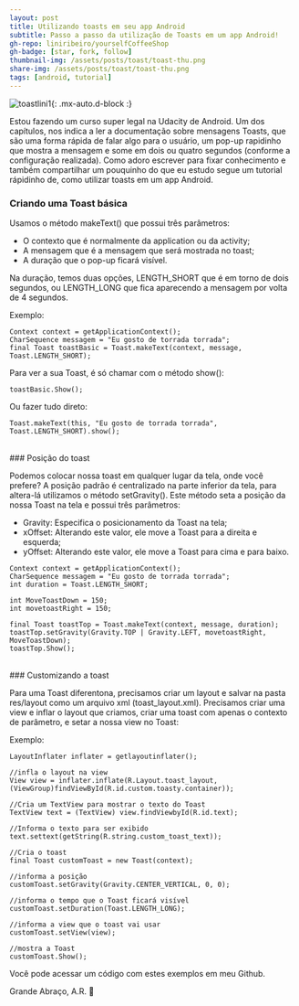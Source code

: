 ```yaml
---
layout: post
title: Utilizando toasts em seu app Android
subtitle: Passo a passo da utilização de Toasts em um app Android!
gh-repo: liniribeiro/yourselfCoffeeShop
gh-badge: [star, fork, follow]
thumbnail-img: /assets/posts/toast/toast-thu.png
share-img: /assets/posts/toast/toast-thu.png
tags: [android, tutorial]
---
```

![toastlini1](/assets/posts/toast/toast-alini-ribeiro.png){: .mx-auto.d-block :}

Estou fazendo um curso super legal na Udacity de Android. Um dos capítulos, nos indica a ler a documentação sobre mensagens Toasts, que são uma forma rápida de falar algo para o usuário, um pop-up rapidinho que mostra a mensagem e some em dois ou quatro segundos (conforme a configuração realizada). Como adoro escrever para fixar conhecimento e também compartilhar um pouquinho do que eu estudo segue um tutorial rápidinho de, como utilizar toasts em um app Android.


### Criando uma Toast básica


Usamos o método makeText() que possui três parâmetros:
- O contexto que é normalmente da application ou da activity;
- A mensagem que é a mensagem que será mostrada no toast;
- A duração que o pop-up ficará visível.

Na duração, temos duas opções, LENGTH_SHORT que é em torno de dois segundos, ou LENGTH_LONG que fica aparecendo a mensagem por volta de 4 segundos.

Exemplo:
~~~
Context context = getApplicationContext();
CharSequence messagem = "Eu gosto de torrada torrada";
final Toast toastBasic = Toast.makeText(context, message, Toast.LENGTH_SHORT);
~~~

Para ver a sua Toast, é só chamar com o método show():
~~~
toastBasic.Show();
~~~

Ou fazer tudo direto:
~~~
Toast.makeText(this, "Eu gosto de torrada torrada", Toast.LENGTH_SHORT).show();
~~~

<br>
### Posição do toast

Podemos colocar nossa toast em qualquer lugar da tela, onde você prefere?
A posição padrão é centralizado na parte inferior da tela, para altera-lá  utilizamos o método setGravity(). Este método seta a posição da nossa Toast na tela e possui três parâmetros:
- Gravity: Especifica o posicionamento da Toast na tela;
- xOffset: Alterando este valor, ele move a Toast para a direita e esquerda;
- yOffset: Alterando este valor, ele move a Toast para cima e para baixo.

~~~
Context context = getApplicationContext();
CharSequence messagem = "Eu gosto de torrada torrada";
int duration = Toast.LENGTH_SHORT;

int MoveToastDown = 150;
int movetoastRight = 150;

final Toast toastTop = Toast.makeText(context, message, duration);
toastTop.setGravity(Gravity.TOP | Gravity.LEFT, movetoastRight, MoveToastDown);
toastTop.Show();
~~~

<br>
### Customizando a toast


Para uma Toast diferentona, precisamos criar um layout e salvar na pasta  res/layout como um arquivo xml (toast_layout.xml).
Precisamos criar uma view e inflar o layout que criamos, criar uma toast com apenas o contexto de parâmetro, e setar a nossa view no Toast:

Exemplo:
~~~
LayoutInflater inflater = getlayoutinflater();

//infla o layout na view
View view = inflater.inflate(R.Layout.toast_layout, (ViewGroup)findViewById(R.id.custom.toasty.container));

//Cria um TextView para mostrar o texto do Toast
TextView text = (TextView) view.findViewbyId(R.id.text);

//Informa o texto para ser exibido
text.settext(getString(R.string.custom_toast_text));

//Cria o toast
final Toast customToast = new Toast(context);

//informa a posição
customToast.setGravity(Gravity.CENTER_VERTICAL, 0, 0);

//informa o tempo que o Toast ficará visível
customToast.setDuration(Toast.LENGTH_LONG);

//informa a view que o toast vai usar
customToast.setView(view);

//mostra a Toast
customToast.Show();
~~~


Você pode acessar um código com estes exemplos em meu Github.

Grande Abraço, A.R. 🙂